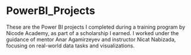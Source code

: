 # PowerBI_Projects
These are the Power BI projects I completed during a training program by Nicode Academy, as part of a scholarship I earned. I worked under the guidance of mentor Anar Agamirzeyev and instructor Nicat Nabizada, focusing on real-world data tasks and visualizations.
